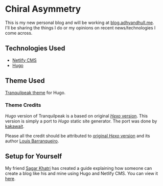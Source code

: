 # Chiral Asymmetry

This is my new personal blog and will be working at [blog.adhyandhull.me](https://blog.adhyandhull.me). I'll be sharing the things I do or my opinions on recent news/technologies I come across.

## Technologies Used
- [Netlify CMS](https://www.netlifycms.org/)
- [Hugo](http://gohugo.io/)

## Theme Used
[Tranquilpeak theme](https://themes.gohugo.io/hugo-tranquilpeak-theme/) for Hugo.

### Theme Credits
*Hugo* version of Tranquilpeak is a based on original [*Hexo* version](https://github.com/LouisBarranqueiro/hexo-theme-tranquilpeak). This version is simply a port to *Hugo* static site generator. The port was done by [kakawait](https://github.com/kakawait).

Please all the credit should be attributed to [original *Hexo* version](https://github.com/LouisBarranqueiro/hexo-theme-tranquilpeak) and its author [Louis Barranqueiro](https://github.com/LouisBarranqueiro).

## Setup for Yourself
My friend [Sagar Khatri](https://github.com/ragasirtahk) has created a guide explaining how someone can create a blog like his and mine using Hugo and Netlify CMS. You can view it [here](https://www.ragasirtahk.tk/2018/01/setting-up-netlify-cms-on-hugo/).



